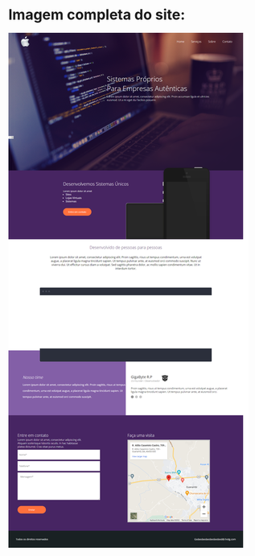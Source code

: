 # Imagem completa do site: 

<div>
  <img src="https://github.com/GiliardeRP/Paginas-Web-curso/blob/main/projeto%203/imgFullSite3.png">
  </div>
